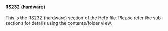 <div class="section">

<div class="titlepage">

<div>

<div>

#### <span id="rs232_hardware"></span>RS232 (hardware)

</div>

</div>

</div>

This is the RS232 (hardware) section of the Help file. Please refer the
sub-sections for details using the contents/folder view.

</div>
